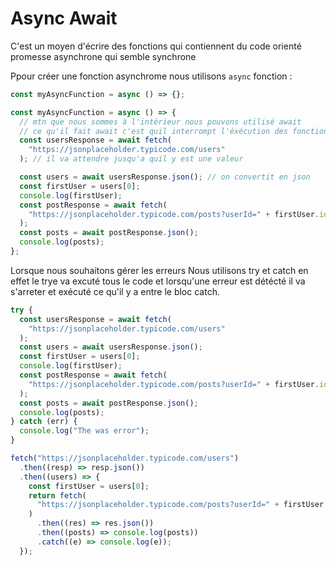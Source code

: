 # Async Await

C'est un moyen d'écrire des fonctions qui contiennent du code orienté promesse asynchrone qui semble synchrone

Ppour créer une fonction asynchrome nous utilisons `async` fonction :

```js
const myAsyncFunction = async () => {};
```

```js
const myAsyncFunction = async () => {
  // mtn que nous sommes à l'intérieur nous pouvons utilisé await
  // ce qu'il fait await c'est quil interrompt l'éxécution des fonctions jusquà ce que ca soit terminé et revienne avec une valeur
  const usersResponse = await fetch(
    "https://jsonplaceholder.typicode.com/users"
  ); // il va attendre jusqu'a quil y est une valeur

  const users = await usersResponse.json(); // on convertit en json
  const firstUser = users[0];
  console.log(firstUser);
  const postResponse = await fetch(
    "https://jsonplaceholder.typicode.com/posts?userId=" + firstUser.id
  );
  const posts = await postResponse.json();
  console.log(posts);
};
```

Lorsque nous souhaitons gérer les erreurs
Nous utilisons try et catch en effet le trye va excuté tous le code et lorsqu'une erreur est détécté il va s'arreter et exécuté ce qu'il y a entre le bloc catch.

```js
try {
  const usersResponse = await fetch(
    "https://jsonplaceholder.typicode.com/users"
  );
  const users = await usersResponse.json();
  const firstUser = users[0];
  console.log(firstUser);
  const postResponse = await fetch(
    "https://jsonplaceholder.typicode.com/posts?userId=" + firstUser.id
  );
  const posts = await postResponse.json();
  console.log(posts);
} catch (err) {
  console.log("The was error");
}
```

```js
fetch("https://jsonplaceholder.typicode.com/users")
  .then((resp) => resp.json())
  .then((users) => {
    const firstUser = users[0];
    return fetch(
      "https://jsonplaceholder.typicode.com/posts?userId=" + firstUser.id
    )
      .then((res) => res.json())
      .then((posts) => console.log(posts))
      .catch((e) => console.log(e));
  });
```
